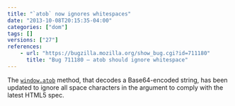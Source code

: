 ```yaml
---
title: "`atob` now ignores whitespaces"
date: "2013-10-08T20:15:35-04:00"
categories: ["dom"]
tags: []
versions: ["27"]
references:
    - url: "https://bugzilla.mozilla.org/show_bug.cgi?id=711180"
      title: "Bug 711180 – atob should ignore whitespace"
---
```

The [`window.atob`](https://developer.mozilla.org/docs/Web/API/window.atob) method, that decodes a Base64-encoded string, has been updated to ignore all space characters in the argument to comply with the latest HTML5 spec.
